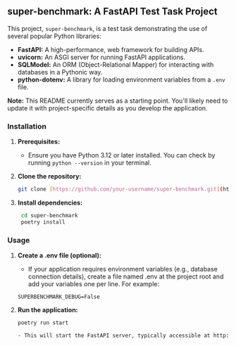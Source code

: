 ## super-benchmark: A FastAPI Test Task Project

This project, `super-benchmark`, is a test task demonstrating the use of several popular Python libraries:

* **FastAPI:** A high-performance, web framework for building APIs.
* **uvicorn:** An ASGI server for running FastAPI applications.
* **SQLModel:** An ORM (Object-Relational Mapper) for interacting with databases in a Pythonic way.
* **python-dotenv:** A library for loading environment variables from a `.env` file.

**Note:** This README currently serves as a starting point. You'll likely need to update it with project-specific details as you develop the application.

### Installation

1. **Prerequisites:**
    - Ensure you have Python 3.12 or later installed. You can check by running `python --version` in your terminal.

2. **Clone the repository:**

   ```bash
   git clone [https://github.com/your-username/super-benchmark.git](https://github.com/your-username/super-benchmark.git)


3. **Install dependencies:**

   ```bash
    cd super-benchmark
    poetry install

### Usage
1. **Create a .env file (optional):**

    - If your application requires environment variables (e.g., database connection details), create a file named .env at the project root and add your  variables one per line. For example:
    ```code
    SUPERBENCHMARK_DEBUG=False

2. **Run the application:**
    ```bash
    poetry run start

    - This will start the FastAPI server, typically accessible at http://localhost:8000 (default port) by default.